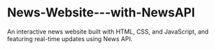 # News-Website---with-NewsAPI
An interactive news website built with HTML, CSS, and JavaScript, and featuring real-time updates using News API.

